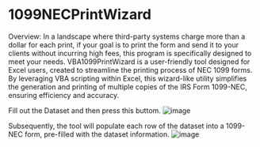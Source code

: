 # 1099NECPrintWizard
Overview:
In a landscape where third-party systems charge more than a dollar for each print, if your goal is to print the form and send it to your clients without incurring high fees, this program is specifically designed to meet your needs.
VBA1099PrintWizard is a user-friendly tool designed for Excel users, created to streamline the printing process of NEC 1099 forms. By leveraging VBA scripting within Excel, this wizard-like utility simplifies the generation and printing of multiple copies of the IRS Form 1099-NEC, ensuring efficiency and accuracy.

Fill out the Dataset and then press this buttom.
![image](https://github.com/gustavomiozzo/1099NECPrintWizard/assets/106555187/6b14ca32-2fcb-4ada-b195-0772615ceed8)

Subsequently, the tool will populate each row of the dataset into a 1099-NEC form, pre-filled with the dataset information.
![image](https://github.com/gustavomiozzo/1099NECPrintWizard/assets/106555187/5e9741b3-e4b3-41ce-9d09-a52ef039271d)

